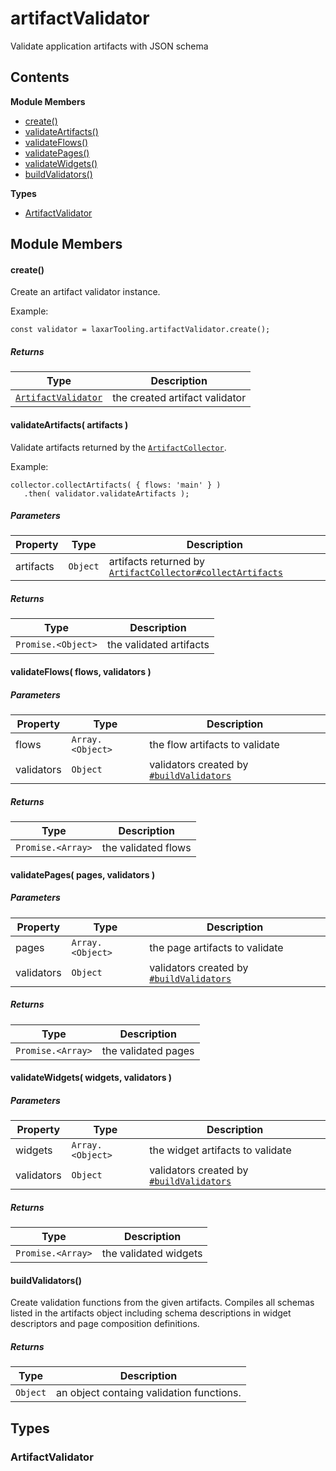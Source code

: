 
# <a id="artifactValidator"></a>artifactValidator

Validate application artifacts with JSON schema

## Contents

**Module Members**

- [create()](#create)
- [validateArtifacts()](#validateArtifacts)
- [validateFlows()](#validateFlows)
- [validatePages()](#validatePages)
- [validateWidgets()](#validateWidgets)
- [buildValidators()](#buildValidators)

**Types**

- [ArtifactValidator](#ArtifactValidator)

## Module Members

#### <a id="create"></a>create()

Create an artifact validator instance.

Example:

    const validator = laxarTooling.artifactValidator.create();

##### Returns

| Type | Description |
| ---- | ----------- |
| [`ArtifactValidator`](#ArtifactValidator) |  the created artifact validator |

#### <a id="validateArtifacts"></a>validateArtifacts( artifacts )

Validate artifacts returned by the [`ArtifactCollector`](artifact_collector.md).

Example:

    collector.collectArtifacts( { flows: 'main' } )
       .then( validator.validateArtifacts );

##### Parameters

| Property | Type | Description |
| -------- | ---- | ----------- |
| artifacts | `Object` |  artifacts returned by [`ArtifactCollector#collectArtifacts`](artifact_collector.md#collectArtifacts) |

##### Returns

| Type | Description |
| ---- | ----------- |
| `Promise.<Object>` |  the validated artifacts |

#### <a id="validateFlows"></a>validateFlows( flows, validators )

##### Parameters

| Property | Type | Description |
| -------- | ---- | ----------- |
| flows | `Array.<Object>` |  the flow artifacts to validate |
| validators | `Object` |  validators created by [`#buildValidators`](#buildValidators) |

##### Returns

| Type | Description |
| ---- | ----------- |
| `Promise.<Array>` |  the validated flows |

#### <a id="validatePages"></a>validatePages( pages, validators )

##### Parameters

| Property | Type | Description |
| -------- | ---- | ----------- |
| pages | `Array.<Object>` |  the page artifacts to validate |
| validators | `Object` |  validators created by [`#buildValidators`](#buildValidators) |

##### Returns

| Type | Description |
| ---- | ----------- |
| `Promise.<Array>` |  the validated pages |

#### <a id="validateWidgets"></a>validateWidgets( widgets, validators )

##### Parameters

| Property | Type | Description |
| -------- | ---- | ----------- |
| widgets | `Array.<Object>` |  the widget artifacts to validate |
| validators | `Object` |  validators created by [`#buildValidators`](#buildValidators) |

##### Returns

| Type | Description |
| ---- | ----------- |
| `Promise.<Array>` |  the validated widgets |

#### <a id="buildValidators"></a>buildValidators()

Create validation functions from the given artifacts. Compiles all schemas listed in the artifacts
object including schema descriptions in widget descriptors and page composition definitions.

##### Returns

| Type | Description |
| ---- | ----------- |
| `Object` |  an object containg validation functions. |

## Types

### <a id="ArtifactValidator"></a>ArtifactValidator
